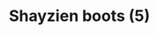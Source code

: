 ---
layout: item
title: Shayzien boots (5)
item-id: 13378
datatable: true
id: 13378
name: "Shayzien boots (5)"
members: true
lowalch: 26
highalch: 39
examine: "Dress like a tier 5 Shayzien soldier."
monsters:
  - id: 6913
    name: "Soldier (tier 5)"
    members: true
    combat_level: 99
    wiki_url: "https://oldschool.runescape.wiki/w/Soldier_(tier_5)"
    drops:
      - quantity: "1"
        rarity: 1
        drop_requirements: null
---